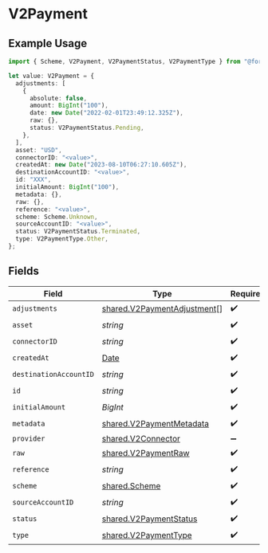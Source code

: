 # V2Payment

## Example Usage

```typescript
import { Scheme, V2Payment, V2PaymentStatus, V2PaymentType } from "@formance/formance-sdk/sdk/models/shared";

let value: V2Payment = {
  adjustments: [
    {
      absolute: false,
      amount: BigInt("100"),
      date: new Date("2022-02-01T23:49:12.325Z"),
      raw: {},
      status: V2PaymentStatus.Pending,
    },
  ],
  asset: "USD",
  connectorID: "<value>",
  createdAt: new Date("2023-08-10T06:27:10.605Z"),
  destinationAccountID: "<value>",
  id: "XXX",
  initialAmount: BigInt("100"),
  metadata: {},
  raw: {},
  reference: "<value>",
  scheme: Scheme.Unknown,
  sourceAccountID: "<value>",
  status: V2PaymentStatus.Terminated,
  type: V2PaymentType.Other,
};
```

## Fields

| Field                                                                                         | Type                                                                                          | Required                                                                                      | Description                                                                                   | Example                                                                                       |
| --------------------------------------------------------------------------------------------- | --------------------------------------------------------------------------------------------- | --------------------------------------------------------------------------------------------- | --------------------------------------------------------------------------------------------- | --------------------------------------------------------------------------------------------- |
| `adjustments`                                                                                 | [shared.V2PaymentAdjustment](../../../sdk/models/shared/v2paymentadjustment.md)[]             | :heavy_check_mark:                                                                            | N/A                                                                                           |                                                                                               |
| `asset`                                                                                       | *string*                                                                                      | :heavy_check_mark:                                                                            | N/A                                                                                           | USD                                                                                           |
| `connectorID`                                                                                 | *string*                                                                                      | :heavy_check_mark:                                                                            | N/A                                                                                           |                                                                                               |
| `createdAt`                                                                                   | [Date](https://developer.mozilla.org/en-US/docs/Web/JavaScript/Reference/Global_Objects/Date) | :heavy_check_mark:                                                                            | N/A                                                                                           |                                                                                               |
| `destinationAccountID`                                                                        | *string*                                                                                      | :heavy_check_mark:                                                                            | N/A                                                                                           |                                                                                               |
| `id`                                                                                          | *string*                                                                                      | :heavy_check_mark:                                                                            | N/A                                                                                           | XXX                                                                                           |
| `initialAmount`                                                                               | *BigInt*                                                                                      | :heavy_check_mark:                                                                            | N/A                                                                                           | 100                                                                                           |
| `metadata`                                                                                    | [shared.V2PaymentMetadata](../../../sdk/models/shared/v2paymentmetadata.md)                   | :heavy_check_mark:                                                                            | N/A                                                                                           |                                                                                               |
| `provider`                                                                                    | [shared.V2Connector](../../../sdk/models/shared/v2connector.md)                               | :heavy_minus_sign:                                                                            | N/A                                                                                           |                                                                                               |
| `raw`                                                                                         | [shared.V2PaymentRaw](../../../sdk/models/shared/v2paymentraw.md)                             | :heavy_check_mark:                                                                            | N/A                                                                                           |                                                                                               |
| `reference`                                                                                   | *string*                                                                                      | :heavy_check_mark:                                                                            | N/A                                                                                           |                                                                                               |
| `scheme`                                                                                      | [shared.Scheme](../../../sdk/models/shared/scheme.md)                                         | :heavy_check_mark:                                                                            | N/A                                                                                           |                                                                                               |
| `sourceAccountID`                                                                             | *string*                                                                                      | :heavy_check_mark:                                                                            | N/A                                                                                           |                                                                                               |
| `status`                                                                                      | [shared.V2PaymentStatus](../../../sdk/models/shared/v2paymentstatus.md)                       | :heavy_check_mark:                                                                            | N/A                                                                                           |                                                                                               |
| `type`                                                                                        | [shared.V2PaymentType](../../../sdk/models/shared/v2paymenttype.md)                           | :heavy_check_mark:                                                                            | N/A                                                                                           |                                                                                               |